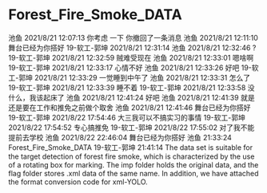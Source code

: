 # Forest_Fire_Smoke_DATA
池鱼 2021/8/21 12:07:13 你考虑 一下  你撤回了一条消息  池鱼 2021/8/21 12:11:10 舞台已经为你搭好  19-软工-郭坤 2021/8/21 12:31:14   池鱼 2021/8/21 12:32:46 ?  19-软工-郭坤 2021/8/21 12:32:59 贼难受现在  池鱼 2021/8/21 12:33:01 嗯啥啊  19-软工-郭坤 2021/8/21 12:33:17 心情不好  池鱼 2021/8/21 12:33:26 好吧  19-软工-郭坤 2021/8/21 12:33:29 一觉睡到中午了  池鱼 2021/8/21 12:33:31 怎么了  19-软工-郭坤 2021/8/21 12:33:39 睡不着  19-软工-郭坤 2021/8/21 12:33:58 没什么，我该起床了  池鱼 2021/8/21 12:41:24 好吧  池鱼 2021/8/21 12:41:39 就是还是要在工作和推免之前做个取舍  池鱼 2021/8/21 12:41:46 舞台已经为你搭好  19-软工-郭坤 2021/8/22 17:54:46 大三我可以不搞实习的事情  19-软工-郭坤 2021/8/22 17:54:52 专心搞推免  19-软工-郭坤 2021/8/22 17:55:02 对了我不能提前去学校  池鱼 2021/8/22 22:46:04 舞台已经为你搭好  池鱼 21:33:24 Forest_Fire_Smoke_DATA  19-软工-郭坤 21:41:14 The data set is suitable for the target detection of forest fire smoke, which is characterized by the use of a rotating box for marking.  The imp folder holds the original data, and the flag folder stores .xml data of the same name.  In addition, we have attached the format conversion code for xml-YOLO.
